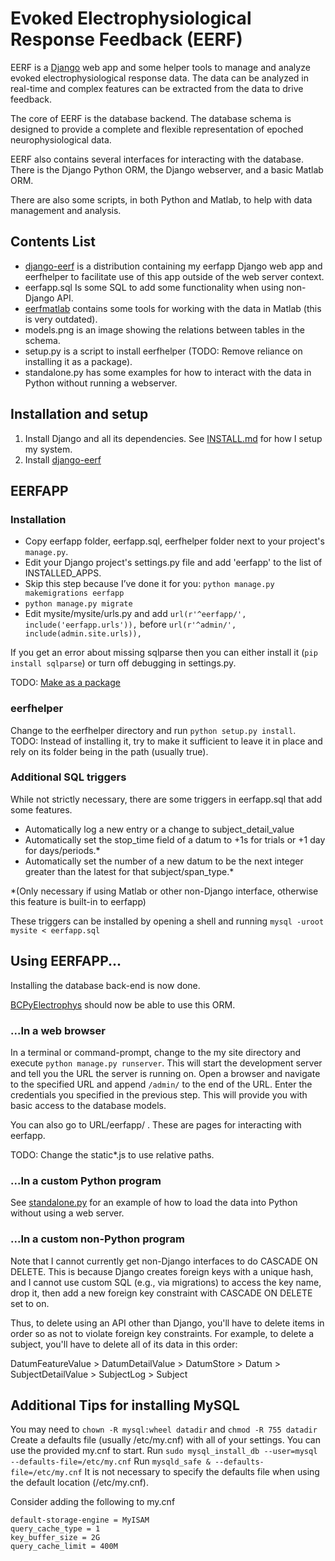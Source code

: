 # Evoked Electrophysiological Response Feedback (EERF)

EERF is a [Django](https://www.djangoproject.com/) web app and some helper tools to manage and analyze evoked electrophysiological response data.
The data can be analyzed in real-time and complex features can be extracted from the data to drive feedback.


The core of EERF is the database backend.
The database schema is designed to provide a complete and flexible representation of epoched neurophysiological data.

EERF also contains several interfaces for interacting with the database.
There is the Django Python ORM, the Django webserver, and a basic Matlab ORM.

There are also some scripts, in both Python and Matlab, to help with data management and analysis.

## Contents List

- [django-eerf](django-eerf/README.md) is a distribution containing my eerfapp Django web app and eerfhelper to facilitate use of this app outside of the web server context.
- eerfapp.sql Is some SQL to add some functionality when using non-Django API.
- [eerfmatlab](eerfmatlab/REAMDE.md) contains some tools for working with the data in Matlab (this is very outdated).
- models.png is an image showing the relations between tables in the schema.
- setup.py is a script to install eerfhelper (TODO: Remove reliance on installing it as a package).
- standalone.py has some examples for how to interact with the data in Python without running a webserver.

## Installation and setup

1. Install Django and all its dependencies. See [INSTALL.md](./INSTALL.md) for how I setup my system.
2. Install [django-eerf](django-eerf/README.md)


## EERFAPP

### Installation
- Copy eerfapp folder, eerfapp.sql, eerfhelper folder next to your project's `manage.py`.
- Edit your Django project's settings.py file and add 'eerfapp' to the list of INSTALLED_APPS.
- Skip this step because I’ve done it for you: `python manage.py makemigrations eerfapp`
- `python manage.py migrate`
- Edit mysite/mysite/urls.py and add `url(r'^eerfapp/', include('eerfapp.urls')),` before `url(r'^admin/', include(admin.site.urls)),`

If you get an error about missing sqlparse then you can either install it (`pip install sqlparse`) or turn off debugging in settings.py.

TODO: [Make as a package](https://docs.djangoproject.com/en/dev/intro/reusable-apps/)

### eerfhelper

Change to the eerfhelper directory and run `python setup.py install`.
TODO: Instead of installing it, try to make it sufficient to leave it in place
and rely on its folder being in the path (usually true).


### Additional SQL triggers

While not strictly necessary, there are some triggers in eerfapp.sql that add some features.
- Automatically log a new entry or a change to subject_detail_value
- Automatically set the stop_time field of a datum to +1s for trials or +1 day for days/periods.*
- Automatically set the number of a new datum to be the next integer greater than the latest for that subject/span_type.*

*(Only necessary if using Matlab or other non-Django interface,
otherwise this feature is built-in to eerfapp)

These triggers can be installed by opening a shell and running
`mysql -uroot mysite < eerfapp.sql`

## Using EERFAPP...

Installing the database back-end is now done.

[BCPyElectrophys](https://github.com/cboulay/BCPyElectrophys) should now be able to use this ORM.

### ...In a web browser

In a terminal or command-prompt, change to the my site directory and execute
`python manage.py runserver`.
This will start the development server and tell you the URL the server is running on.
Open a browser and navigate to the specified URL and append `/admin/` to the end of the URL.
Enter the credentials you specified in the previous step. This will provide you with basic access to the database models.

You can also go to URL/eerfapp/ . These are pages for interacting with eerfapp.

TODO: Change the static\*.js to use relative paths.

### ...In a custom Python program

See [standalone.py](https://github.com/cboulay/EERF/tree/master/standalone.py)
for an example of how to load the data into Python without using a web server.

### ...In a custom non-Python program

Note that I cannot currently get non-Django interfaces to do CASCADE ON DELETE.
This is because Django creates foreign keys with a unique hash, and I cannot
use custom SQL (e.g., via migrations) to access the key name, drop it, then
add a new foreign key constraint with CASCADE ON DELETE set to on.

Thus, to delete using an API other than Django, you'll have to delete items
in order so as not to violate foreign key constraints.
For example, to delete a subject, you'll have to delete all of its data in this order:

DatumFeatureValue > DatumDetailValue > DatumStore > Datum > SubjectDetailValue > SubjectLog > Subject

## Additional Tips for installing MySQL

You may need to `chown -R mysql:wheel datadir` and `chmod -R 755 datadir`
Create a defaults file (usually /etc/my.cnf) with all of your settings. You can use the provided my.cnf to start.
Run `sudo mysql_install_db --user=mysql --defaults-file=/etc/my.cnf`
Run `mysqld_safe & --defaults-file=/etc/my.cnf`
It is not necessary to specify the defaults file when using the default location (/etc/my.cnf).

Consider adding the following to my.cnf
```
default-storage-engine = MyISAM
query_cache_type = 1
key_buffer_size = 2G
query_cache_limit = 400M
```